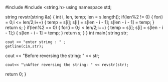 #include <iostream>
#include <string.h>
using namespace std;

string revstr(string &s) {
    int i, len, temp;
    len = s.length();
    if(len%2 != 0)
    {
        for(i = 0;i <= len/2;i++)
        {
            temp = s[i];
            s[i] = s[len - i - 1];
            s[len - i - 1] = temp;
        }
        return s;
    }
    if(len%2 == 0)
    {
        for(i = 0;i < len/2;i++)
        {
            temp = s[i];
            s[i] = s[len - i - 1];)
{
            s[len - i - 1] = temp;
        }
        return s;
    }
}
int main(
    string str;   

    cout << "enter string : " ;
    getline(cin,str);
   


cout << "Before reversing the string: " << str;
    
    cout<< "\nAfter reversing the string: " << revstr(str);
return 0;
}
